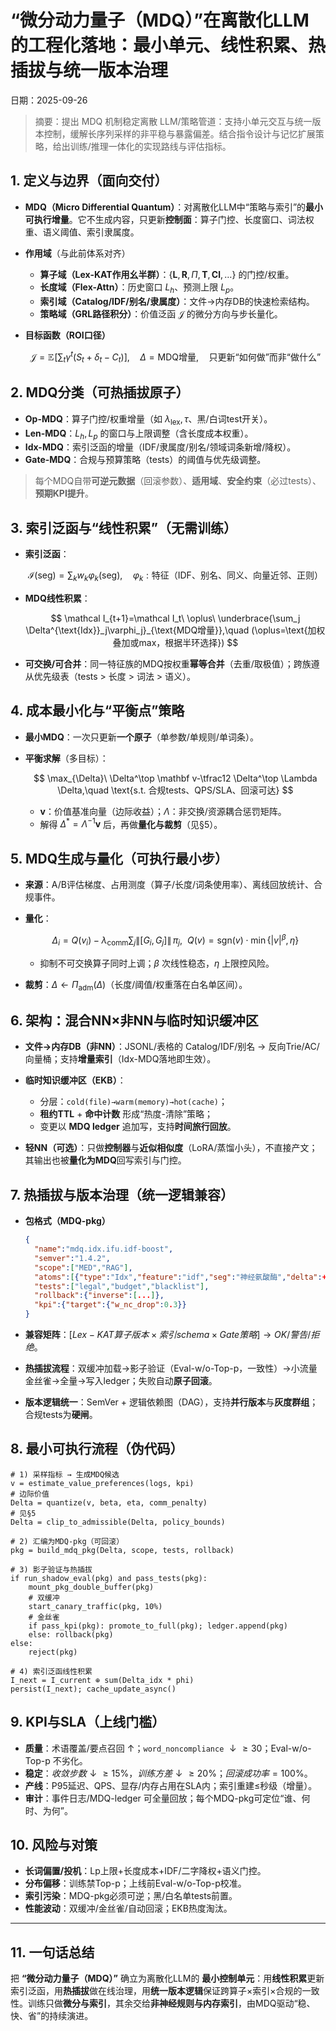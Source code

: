 ﻿# “微分动力量子（MDQ）”在离散化LLM的工程化落地：最小单元、线性积累、热插拔与统一版本治理
日期：2025-09-26

> 摘要：提出 MDQ 机制稳定离散 LLM/策略管道：支持小单元交互与统一版本控制，缓解长序列采样的非平稳与暴露偏差。结合指令设计与记忆扩展策略，给出训练/推理一体化的实现路线与评估指标。

## 1. 定义与边界（面向交付）

* **MDQ（Micro Differential Quantum）**：对离散化LLM中“策略与索引”的**最小可执行增量**。它不生成内容，只更新**控制面**：算子门控、长度窗口、词法权重、语义阈值、索引隶属度。
* **作用域**（与此前体系对齐）

  * **算子域（Lex-KAT作用幺半群）**：$\{ \mathbf L,\mathbf R,\Pi,\mathbf T,\mathbf{Cl},\dots \}$ 的门控/权重。
  * **长度域（Flex-Attn）**：历史窗口 $L_h$、预测上限 $L_p$。
  * **索引域（Catalog/IDF/别名/隶属度）**：文件→内存DB的快速检索结构。
  * **策略域（GRL路径积分）**：价值泛函 $\mathcal J$ 的微分方向与步长量化。
* **目标函数（ROI口径）**

  $$
  \mathcal J=\mathbb E\!\Big[\sum_t \gamma^t\big(S_t+\delta_t-C_t\big)\Big],\quad 
  \Delta=\text{MDQ增量},\quad \text{只更新“如何做”而非“做什么”}
  $$

## 2. MDQ分类（可热插拔原子）

* **Op-MDQ**：算子门控/权重增量（如 $\lambda_{\text{lex}},\tau$、黑/白词test开关）。
* **Len-MDQ**：$L_h,L_p$ 的窗口与上限调整（含长度成本权重）。
* **Idx-MDQ**：索引泛函的增量（IDF/隶属度/别名/领域词条新增/降权）。
* **Gate-MDQ**：合规与预算策略（tests）的阈值与优先级调整。

> 每个MDQ自带**可逆元数据**（回滚参数）、**适用域**、**安全约束**（必过tests）、**预期KPI提升**。

## 3. 索引泛函与“线性积累”（无需训练）

* **索引泛函**：

  $$
  \mathcal I(\text{seg})=\sum_k w_k\varphi_k(\text{seg}),\quad 
  \varphi_k: \text{特征（IDF、别名、同义、向量近邻、正则）}
  $$
* **MDQ线性积累**：

  $$
  \mathcal I_{t+1}=\mathcal I_t\ \oplus\ \underbrace{\sum_j \Delta^{\text{Idx}}_j\varphi_j}_{\text{MDQ增量}},\quad 
  (\oplus=\text{加权叠加或max，根据半环选择})
  $$
* **可交换/可合并**：同一特征族的MDQ按权重**幂等合并**（去重/取极值）；跨族遵从优先级表（tests > 长度 > 词法 > 语义）。

## 4. 成本最小化与“平衡点”策略

* **最小MDQ**：一次只更新**一个原子**（单参数/单规则/单词条）。
* **平衡求解**（多目标）：

  $$
  \max_{\Delta}\ \Delta^\top \mathbf v-\tfrac12 \Delta^\top \Lambda \Delta,\quad
  \text{s.t. 合规tests、QPS/SLA、回滚可达}
  $$

  * $\mathbf v$：价值基准向量（边际收益）；$\Lambda$：非交换/资源耦合惩罚矩阵。
  * 解得 $\Delta^*=\Lambda^{-1}\mathbf v$ 后，再做**量化与裁剪**（见§5）。

## 5. MDQ生成与量化（可执行最小步）

* **来源**：A/B评估梯度、占用测度（算子/长度/词条使用率）、离线回放统计、合规事件。
* **量化**：

  $$
  \Delta_i=Q(v_i)-\lambda_{\text{comm}}\sum_j\|[G_i,G_j]\|\,\pi_j,\ \ 
  Q(v)=\mathrm{sgn}(v)\cdot \min\{|v|^\beta,\eta\}
  $$

  * 抑制不可交换算子同时上调；$\beta$ 次线性稳态，$\eta$ 上限控风险。
* **裁剪**：$\Delta\leftarrow \Pi_{\text{adm}}(\Delta)$（长度/阈值/权重落在白名单区间）。

## 6. 架构：混合NN×非NN与临时知识缓冲区

* **文件→内存DB（非NN）**：JSONL/表格的 Catalog/IDF/别名 → 反向Trie/AC/向量桶；支持**增量索引**（Idx-MDQ落地即生效）。
* **临时知识缓冲区（EKB）**：

  * 分层：`cold(file)→warm(memory)→hot(cache)`；
  * **租约TTL** + **命中计数** 形成“热度-清除”策略；
  * 变更以 **MDQ ledger** 追加写，支持**时间旅行回放**。
* **轻NN（可选）**：只做**控制器**与**近似相似度**（LoRA/蒸馏小头），不直接产文；其输出也被**量化为MDQ**回写索引与门控。

## 7. 热插拔与版本治理（统一逻辑兼容）

* **包格式（MDQ-pkg）**

  ```json
  {
    "name":"mdq.idx.ifu.idf-boost",
    "semver":"1.4.2",
    "scope":["MED","RAG"],
    "atoms":[{"type":"Idx","feature":"idf","seg":"神经氨酸酶","delta":+0.07}],
    "tests":["legal","budget","blacklist"],
    "rollback":{"inverse":[...]},
    "kpi":{"target":{"w_nc_drop":0.3}}
  }
  ```
* **兼容矩阵**：$[Lex-KAT算子版本 × 索引schema × Gate策略] → OK/警告/拒绝$。
* **热插拔流程**：双缓冲加载→影子验证（Eval-w/o-Top-p，一致性）→小流量金丝雀→全量→写入ledger；失败自动**原子回滚**。
* **版本逻辑统一**：SemVer + 逻辑依赖图（DAG），支持**并行版本**与**灰度群组**；合规tests为**硬闸**。

## 8. 最小可执行流程（伪代码）

```pseudo
# 1) 采样指标 → 生成MDQ候选
v = estimate_value_preferences(logs, kpi)
# 边际价值
Delta = quantize(v, beta, eta, comm_penalty)
# 见§5
Delta = clip_to_admissible(Delta, policy_bounds)

# 2) 汇编为MDQ-pkg（可回滚）
pkg = build_mdq_pkg(Delta, scope, tests, rollback)

# 3) 影子验证与热插拔
if run_shadow_eval(pkg) and pass_tests(pkg):
    mount_pkg_double_buffer(pkg)
    # 双缓冲
    start_canary_traffic(pkg, 10%)
    # 金丝雀
    if pass_kpi(pkg): promote_to_full(pkg); ledger.append(pkg)
    else: rollback(pkg)
else:
    reject(pkg)

# 4) 索引泛函线性积累
I_next = I_current ⊕ sum(Delta_idx * phi)
persist(I_next); cache_update_async()
```

## 9. KPI与SLA（上线门槛）

* **质量**：术语覆盖/要点召回 ↑；`word_noncompliance` $↓≥30%$；Eval-w/o-Top-p 不劣化。
* **稳定**：$收敛步数 ↓≥15\%，训练方差 ↓≥20\%；回滚成功率=100\%$。
* **产线**：P95延迟、QPS、显存/内存占用在SLA内；索引重建≤秒级（增量）。
* **审计**：事件日志/MDQ-ledger 可全量回放；每个MDQ-pkg可定位“谁、何时、为何”。

## 10. 风险与对策

* **长词偏置/投机**：Lp上限+长度成本+IDF/二字降权+语义门控。
* **分布偏移**：训练禁Top-p；上线前Eval-w/o-Top-p校准。
* **索引污染**：MDQ-pkg必须可逆；黑/白名单tests前置。
* **性能波动**：双缓冲/金丝雀/自动回滚；EKB热度淘汰。

---

## 11. 一句话总结

把 **“微分动力量子（MDQ）”** 确立为离散化LLM的 **最小控制单元**：用**线性积累**更新索引泛函，用**热插拔**做在线治理，用**统一版本逻辑**保证跨算子×索引×合规的一致性。训练只做**微分与索引**，其余交给**非神经规则与内存索引**，由MDQ驱动“稳、快、省”的持续演进。